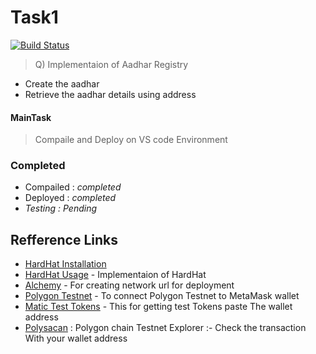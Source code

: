 # Task1

[![Build Status](https://travis-ci.org/joemccann/dillinger.svg?branch=master)](https://travis-ci.org/joemccann/dillinger)

> Q) Implementaion of Aadhar Registry
- Create the aadhar
- Retrieve the aadhar details using address
#### MainTask

> Compaile and Deploy on VS code Environment
### Completed
- Compailed : _completed_
- Deployed : _completed_
- _Testing : Pending_

## Refference Links

- [HardHat Installation](https://hardhat.org/hardhat-runner/docs/getting-started) 
- [HardHat Usage](https://hardhat.org/hardhat-runner/docs/getting-started) - Implementaion of HardHat 
- [Alchemy](https://www.alchemy.com/) - For creating network url for deployment
- [Polygon Testnet](https://blog.polysynth.com/how-to-connect-polygon-testnet-to-metamask-wallet-472bca410d64) - To connect Polygon Testnet to MetaMask wallet
- [Matic Test Tokens](https://faucet.polygon.technology/) - This for getting test Tokens paste The wallet address
- [Polysacan](https://mumbai.polygonscan.com/) : Polygon chain Testnet Explorer :- Check the transaction With your wallet address
